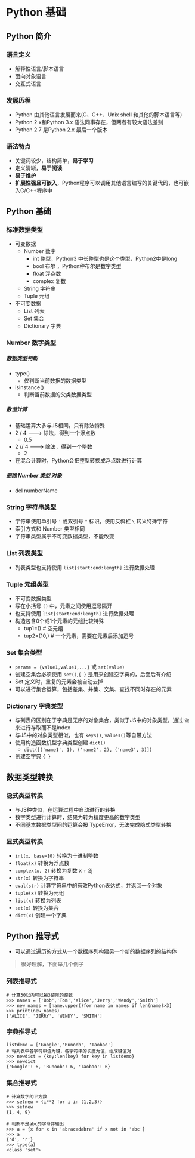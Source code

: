 # Python 基础
## Python 简介
### 语言定义
* 解释性语言/脚本语言
* 面向对象语言
* 交互式语言

### 发展历程
* Python 由其他语言发展而来(C、C++、Unix shell 和其他的脚本语言等)
* Python 2.x和Python 3.x 语法同事存在，但两者有较大语法差别
* Python 2.7 是Python 2.x 最后一个版本

### 语法特点
* 关键词较少，结构简单，**易于学习**
* 定义清晰，**易于阅读**
* **易于维护**
* **扩展性强且可嵌入**，Python程序可以调用其他语言编写的关键代码，也可嵌入C/C++程序中

## Python 基础
### 标准数据类型
* 可变数据
	* Number 数字
		* int 整型，Python3 中长整型也是这个类型，Python2中是long
		* bool 布尔 ，Python种布尔是数字类型
		* float 浮点数
		* complex 复数
	* String 字符串
	* Tuple 元组
* 不可变数据
	* List 列表
	* Set 集合
	* Dictionary 字典

### Number 数字类型
##### 数据类型判断
* type()
	* 仅判断当前数据的数据类型
* isinstance()
	* 判断当前数据的父类数据类型

##### 数值计算
* 基础运算大多与JS相同，只有除法特殊
* 2 / 4 ---> 除法，得到一个浮点数
	* 0.5
* 2 // 4 ---> 除法，得到一个整数
	* 2
* 在混合计算时，Python会把整型转换成浮点数进行计算

##### 删除 Number 类型 对象
* del numberName

### String 字符串类型
* 字符串使用单引号 `'` 或双引号 `"` 标识，使用反斜杠 `\` 转义特殊字符
* 索引方式和 Number 类型相同
* 字符串类型属于不可变数据类型，不能改变

### List 列表类型
* 列表类型也支持使用 `list[start:end:length]` 进行数据处理

### Tuple 元组类型
* 不可变数据类型
* 写在小括号 `()` 中，元素之间使用逗号隔开
* 也支持使用 `list[start:end:length]` 进行数据处理
* 构造包含0个或1个元素的元组比较特殊
	* tup1=() # 空元组
	* tup2=(10,) # 一个元素，需要在元素后添加逗号

### Set 集合类型
* `parame = {value1,value1,...}` 或 `set(value)`
* 创建空集合必须使用 `set()`,`{ }` 是用来创建空字典的，后面后有介绍
* Set 定义时，重复的元素会被自动去掉
* 可以进行集合运算，包括差集、并集、交集、查找不同时存在的元素

### Dictionary 字典类型
* 与列表的区别在于字典是无序的对象集合，类似于JS中的对象类型，通过 `键` 来进行存取而不是index
* 与JS中的对象类型相似，也有 `keys()`, `values()`等自带方法
* 使用构造函数机型字典类型创建 `dict()`
	* `dict([('name1', 1), ('name2', 2), ('name3', 3)])`
* 创建空字典 `{ }`

## 数据类型转换
### 隐式类型转换
* 与JS种类似，在运算过程中自动进行的转换
* 数字类型进行计算时，结果为转为精度更高的数字类型
* 不同基本数据类型间的运算会报 TypeError，无法完成隐式类型转换

### 显式类型转换
* `int(x, base=10)` 转换为十进制整数
* `float(x)` 转换为浮点数
* `complex(x, 2)` 转换为复数 x + 2j
* `str(x)` 转换为字符串
* `eval(str)` 计算字符串中的有效Python表达式，并返回一个对象
* `tuple(x)` 转换为元组
* `list(x)` 转换为列表
* `set(x)` 转换为集合
* `dict(x)` 创建一个字典

## Python 推导式
* 可以通过遍历的方式从一个数据序列构建另一个新的数据序列的结构体

> 很好理解，下面举几个例子
### 列表推导式

```
# 计算30以内可以被3整除的整数
>>> names = ['Bob','Tom','alice','Jerry','Wendy','Smith']
>>> new_names = [name.upper()for name in names if len(name)>3]
>>> print(new_names)
['ALICE', 'JERRY', 'WENDY', 'SMITH']
```

### 字典推导式

```
listdemo = ['Google','Runoob', 'Taobao']
# 将列表中各字符串值为键，各字符串的长度为值，组成键值对
>>> newdict = {key:len(key) for key in listdemo}
>>> newdict
{'Google': 6, 'Runoob': 6, 'Taobao': 6}
```

### 集合推导式

```
# 计算数字的平方数
>>> setnew = {i**2 for i in (1,2,3)}
>>> setnew
{1, 4, 9}

# 判断不是abc的字母并输出
>>> a = {x for x in 'abracadabra' if x not in 'abc'}
>>> a
{'d', 'r'}
>>> type(a)
<class 'set'>
```